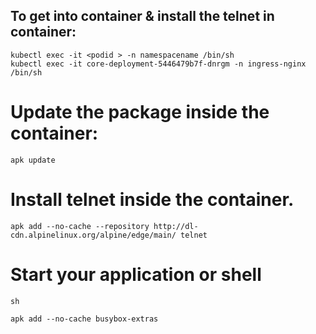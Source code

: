 ##  To get into container & install the telnet in container:

	kubectl exec -it <podid > -n namespacename /bin/sh
	kubectl exec -it core-deployment-5446479b7f-dnrgm -n ingress-nginx /bin/sh


# Update the package inside the container:

	apk update
 
# Install telnet inside the container.

	apk add --no-cache --repository http://dl-cdn.alpinelinux.org/alpine/edge/main/ telnet
 
# Start your application or shell

	sh

	apk add --no-cache busybox-extras
